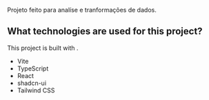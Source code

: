 Projeto feito para analíse e tranformações de dados.
## What technologies are used for this project?

This project is built with .

- Vite
- TypeScript
- React
- shadcn-ui
- Tailwind CSS


